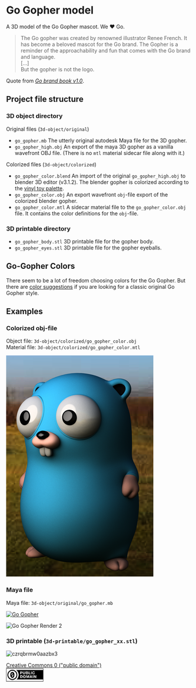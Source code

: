 # Go Gopher model
A 3D model of the Go Gopher mascot. We ❤ Go.

> The Go gopher was created by renowned illustrator Renee French.
> It has become a beloved mascot for the Go brand. 
> The Gopher is a reminder of the approachability and 
> fun that comes with the Go brand and language.  
> [...]  
> But the gopher is not the logo.

Quote from [_Go brand book v1.0_](https://storage.googleapis.com/golang-assets/Go-brand-book-v1.9.5.pdf). 

## Project file structure

### 3D object directory

Original files (`3d-object/original`)

 * `go_gopher.mb`  The utterly original autodesk Maya file for the 3D gopher.
 * `go_gopher_high.obj`  An export of the maya 3D gopher as a vanilla wavefront OBJ file. (There is no `mtl` material sidecar file along with it.)

Colorized files (`3d-object/colorized`)
 * `go_gopher_color.blend` An import of the original `go_gopher_high.obj` to blender 3D editor (v3.1.2). The blender gopher is colorized according to the [vinyl toy palette](documentation/colors.md#vinyl-toy-colors).
 * `go_gopher_color.obj` An export wavefront `obj`-file export of the colorized blender gopher.
 * `go_gopher_color.mtl` A sidecar material file to the `go_gopher_color.obj` file. It contains the color definitions for the `obj`-file.

### 3D printable directory

 * `go_gopher_body.stl` 3D printable file for the gopher body. 
 * `go_gopher_eyes.stl` 3D printable file for the gopher eyeballs.

## Go-Gopher Colors

There seem to be a lot of freedom choosing colors for the Go Gopher.
But there are [color suggestions](documentation/colors.md) if you are looking for a classic original Go Gopher style.

## Examples

### Colorized obj-file

Object file: `3d-object/colorized/go_gopher_color.obj`  
Material file: `3d-object/colorized/go_gopher_color.mtl`

![Go Gopher](documentation/images/go_gopher_colorized_obj-file.png)

### Maya file

Maya file: `3d-object/original/go_gopher.mb`

[![Go Gopher](http://i.imgur.com/b8xYN39.png)](https://twitter.com/RobotSuperCzar/status/689321594796130305)

![Go Gopher Render 2](http://i.imgur.com/HSyhawt.jpg)

### 3D printable (`3d-printable/go_gopher_xx.stl`)

![czrqbrmw0aazbx3](https://user-images.githubusercontent.com/643503/28179069-b1b8a33c-67b5-11e7-9e13-dc32f24883aa.jpg)

[Creative Commons 0 ("public domain") <br><img alt="CC0" src="documentation/images/creative-commons-0.png" width="20%" height="20%" />](https://creativecommons.org/publicdomain/zero/1.0/) 

